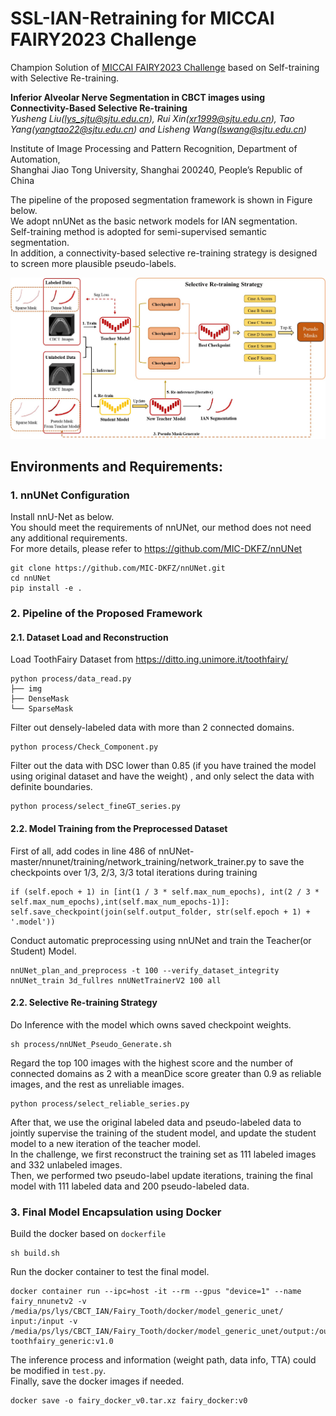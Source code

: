 # SSL-IAN-Retraining for MICCAI FAIRY2023 Challenge
Champion Solution of [MICCAI FAIRY2023 Challenge](https://toothfairy.grand-challenge.org/) based on Self-training with Selective Re-training.

**Inferior Alveolar Nerve Segmentation in CBCT images using Connectivity-Based Selective Re-training**  
_Yusheng Liu(lys_sjtu@sjtu.edu.cn), Rui Xin(xr1999@sjtu.edu.cn), Tao Yang(yangtao22@sjtu.edu.cn) and Lisheng Wang(lswang@sjtu.edu.cn)_

Institute of Image Processing and Pattern Recognition, Department of Automation,  
Shanghai Jiao Tong University, Shanghai 200240, People’s Republic of China  

The pipeline of the proposed segmentation framework is shown in Figure below.  
We adopt nnUNet as the basic network models for IAN segmentation.   
Self-training method is adopted for semi-supervised semantic segmentation.  
In addition, a connectivity-based selective re-training strategy is designed to screen more plausible pseudo-labels.  

![](framework.JPG)

## Environments and Requirements:
### 1. nnUNet Configuration
Install nnU-Net as below.  
You should meet the requirements of nnUNet, our method does not need any additional requirements.  
For more details, please refer to https://github.com/MIC-DKFZ/nnUNet  
```
git clone https://github.com/MIC-DKFZ/nnUNet.git
cd nnUNet
pip install -e .
```
### 2. Pipeline of the Proposed Framework
#### 2.1. Dataset Load and Reconstruction
Load ToothFairy Dataset from https://ditto.ing.unimore.it/toothfairy/
```
python process/data_read.py
├── img
├── DenseMask
└── SparseMask
```
Filter out densely-labeled data with more than 2 connected domains.  
```
python process/Check_Component.py
```
Filter out the data with DSC lower than 0.85 (if you have trained the model using original dataset and have the weight) , and only select the data with definite boundaries.
```
python process/select_fineGT_series.py
```
#### 2.2. Model Training from the Preprocessed Dataset
First of all, add codes in line 486 of nnUNet-master/nnunet/training/network_training/network_trainer.py to save the checkpoints over 1/3, 2/3, 3/3 total iterations during training
```
if (self.epoch + 1) in [int(1 / 3 * self.max_num_epochs), int(2 / 3 * self.max_num_epochs),int(self.max_num_epochs-1)]:
self.save_checkpoint(join(self.output_folder, str(self.epoch + 1) + '.model'))
```

Conduct automatic preprocessing using nnUNet and train the Teacher(or Student) Model.
```
nnUNet_plan_and_preprocess -t 100 --verify_dataset_integrity
nnUNet_train 3d_fullres nnUNetTrainerV2 100 all
```
#### 2.2. Selective Re-training Strategy
Do Inference with the model which owns saved checkpoint weights.
```
sh process/nnUNet_Pseudo_Generate.sh
```
Regard the top 100 images with the highest score and the number of connected domains as 2 with a meanDice score greater than 0.9 as reliable images, and the rest as unreliable images.
```
python process/select_reliable_series.py
```
After that, we use the original labeled data and pseudo-labeled data to jointly supervise the training of the student model, and update the student model to a new iteration of the teacher model.  
In the challenge, we first reconstruct the training set as 111 labeled images and 332
unlabeled images.   
Then, we performed two pseudo-label update iterations, training the final model with 111
labeled data and 200 pseudo-labeled data.

### 3. Final Model Encapsulation using Docker
Build the docker based on `dockerfile`
```
sh build.sh
```
Run the docker container to test the final model.
```
docker container run --ipc=host -it --rm --gpus "device=1" --name fairy_nnunetv2 -v /media/ps/lys/CBCT_IAN/Fairy_Tooth/docker/model_generic_unet/   input:/input -v /media/ps/lys/CBCT_IAN/Fairy_Tooth/docker/model_generic_unet/output:/output toothfairy_generic:v1.0
```
The inference process and information (weight path, data info, TTA) could be modified in `test.py`.  
Finally, save the docker images if needed.
```
docker save -o fairy_docker_v0.tar.xz fairy_docker:v0
```
